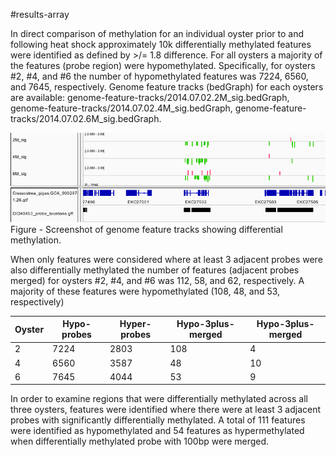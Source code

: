 #results-array

In direct comparison of methylation for an individual oyster prior to and following heat shock approximately 10k differentially methylated features were identified as defined by >/= 1.8 difference.  For all oysters a majority of the features (probe region) were hypomethylated. Specifically, for oysters #2, #4, and #6 the number of hypomethylated features was 7224, 6560, and 7645, respectively.  Genome feature tracks (bedGraph) for each oysters are available:  genome-feature-tracks/2014.07.02.2M_sig.bedGraph, genome-feature-tracks/2014.07.02.4M_sig.bedGraph, genome-feature-tracks/2014.07.02.6M_sig.bedGraph.   

![](./figures/igv-dmr-1.png)
Figure - Screenshot of genome feature tracks showing differential methylation.

When only features were considered where at least 3 adjacent probes were also differentially methylated the number of features (adjacent probes merged) for oysters #2, #4, and #6 was 112, 58, and 62, respectively.  A majority of these features were hypomethylated (108, 48, and 53, respectively)

Oyster | Hypo-probes | Hyper-probes | Hypo-3plus-merged | Hypo-3plus-merged
--- | --- | --- | --- | ---
2 | 7224 | 2803 | 108 | 4
4 | 6560 | 3587 | 48 | 10
6 | 7645 | 4044 | 53 | 9





In order to examine regions that were differentially methylated across all three oysters, features were identified where there were at least 3 adjacent probes with significantly differentially methylated. A total of 111 features were identified as hypomethylated and 54 features as hypermethylated when differentially methylated probe with 100bp were merged.  



